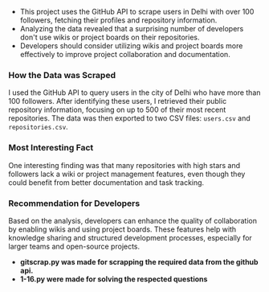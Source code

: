 - This project uses the GitHub API to scrape users in Delhi with over 100 followers, fetching their profiles and repository information.
- Analyzing the data revealed that a surprising number of developers don't use wikis or project boards on their repositories.
- Developers should consider utilizing wikis and project boards more effectively to improve project collaboration and documentation.

### How the Data was Scraped
I used the GitHub API to query users in the city of Delhi who have more than 100 followers. After identifying these users, I retrieved their public repository information, focusing on up to 500 of their most recent repositories. The data was then exported to two CSV files: `users.csv` and `repositories.csv`.

### Most Interesting Fact
One interesting finding was that many repositories with high stars and followers lack a wiki or project management features, even though they could benefit from better documentation and task tracking.

### Recommendation for Developers
Based on the analysis, developers can enhance the quality of collaboration by enabling wikis and using project boards. These features help with knowledge sharing and structured development processes, especially for larger teams and open-source projects.

- **gitscrap.py was made for scrapping the required data from the github api.**
- **1-16.py were made for solving the respected questions**

